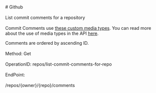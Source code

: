 <br>#     Github</br>
<br>List commit comments for a repository</br>
<br>Commit Comments use [these custom media types](https://developer.github.com/v3/repos/comments/#custom-media-types). You can read more about the use of media types in the API [here](https://developer.github.com/v3/media/).

Comments are ordered by ascending ID.</br>
<br>Method: Get</br>
<br>OperationID: repos/list-commit-comments-for-repo</br>
<br>EndPoint:</br>
<br>/repos/{owner}/{repo}/comments</br>
